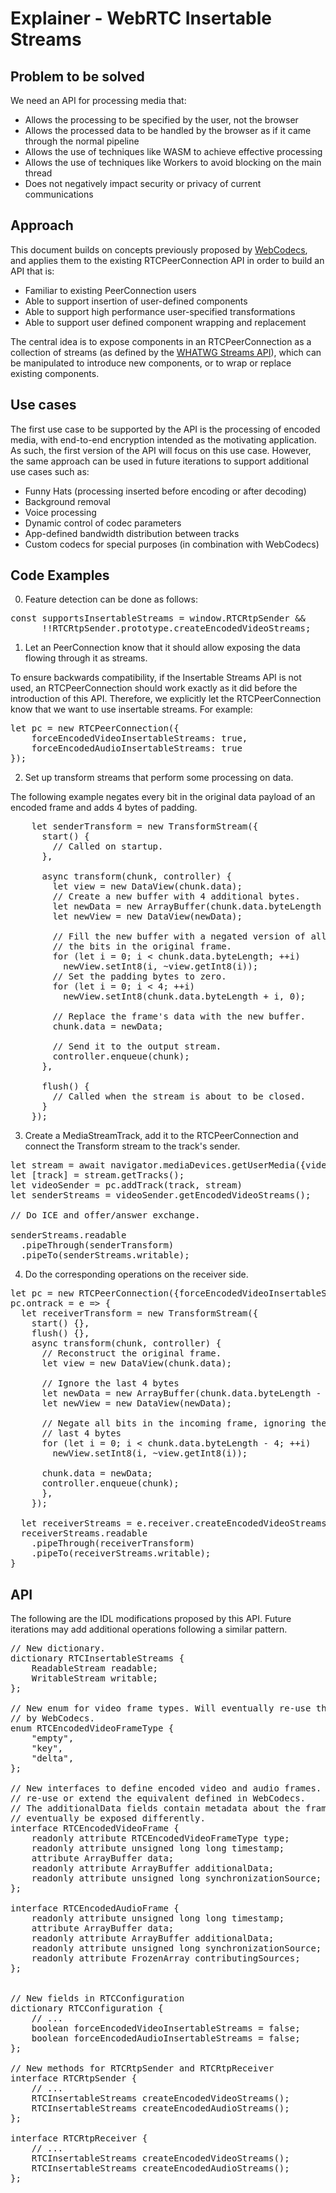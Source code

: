 # Explainer - WebRTC Insertable Streams

## Problem to be solved

We need an API for processing media that:
* Allows the processing to be specified by the user, not the browser
* Allows the processed data to be handled by the browser as if it came through
  the normal pipeline
* Allows the use of techniques like WASM to achieve effective processing
* Allows the use of techniques like Workers to avoid blocking on the main thread
* Does not negatively impact security or privacy of current communications


## Approach

This document builds on concepts previously proposed by
[WebCodecs](https://github.com/pthatcherg/web-codecs/), and applies them to the existing
RTCPeerConnection API in order to build an API that is:

* Familiar to existing PeerConnection users
* Able to support insertion of user-defined components
* Able to support high performance user-specified transformations
* Able to support user defined component wrapping and replacement

The central idea is to expose components in an RTCPeerConnection as a collection of
streams (as defined by the [WHATWG Streams API](https://streams.spec.whatwg.org/)),
which can be manipulated to introduce new components, or to wrap or replace existing
components.


## Use cases

The first use case to be supported by the API is the processing of encoded media, with
end-to-end encryption intended as the motivating application. As such, the first version
of the API will focus on this use case. However, the same approach can be used in future
iterations to support additional use cases such as:

* Funny Hats (processing inserted before encoding or after decoding)
* Background removal
* Voice processing
* Dynamic control of codec parameters
* App-defined bandwidth distribution between tracks
* Custom codecs for special purposes (in combination with WebCodecs)

## Code Examples
0. Feature detection can be done as follows:

<pre>
const supportsInsertableStreams = window.RTCRtpSender &&
      !!RTCRtpSender.prototype.createEncodedVideoStreams;
</pre>

1. Let an PeerConnection know that it should allow exposing the data flowing through it
as streams.

To ensure backwards compatibility, if the Insertable Streams API is not used, an
RTCPeerConnection should work exactly as it did before the introduction of this API.
Therefore, we explicitly let the RTCPeerConnection know that we want to use insertable
streams. For example:

<pre>
let pc = new RTCPeerConnection({
    forceEncodedVideoInsertableStreams: true,
    forceEncodedAudioInsertableStreams: true
});
</pre>

2. Set up transform streams that perform some processing on data.

The following example negates every bit in the original data payload
of an encoded frame and adds 4 bytes of padding.

<pre>
    let senderTransform = new TransformStream({
      start() {
        // Called on startup.
      },

      async transform(chunk, controller) {
        let view = new DataView(chunk.data);
        // Create a new buffer with 4 additional bytes.
        let newData = new ArrayBuffer(chunk.data.byteLength + 4);
        let newView = new DataView(newData);

        // Fill the new buffer with a negated version of all
        // the bits in the original frame.
        for (let i = 0; i < chunk.data.byteLength; ++i)
          newView.setInt8(i, ~view.getInt8(i));
        // Set the padding bytes to zero.
        for (let i = 0; i < 4; ++i)
          newView.setInt8(chunk.data.byteLength + i, 0);

        // Replace the frame's data with the new buffer.
        chunk.data = newData;

        // Send it to the output stream.
        controller.enqueue(chunk);
      },

      flush() {
        // Called when the stream is about to be closed.
      }
    });
</pre>

3. Create a MediaStreamTrack, add it to the RTCPeerConnection and connect the
Transform stream to the track's sender.

<pre>
let stream = await navigator.mediaDevices.getUserMedia({video:true});
let [track] = stream.getTracks();
let videoSender = pc.addTrack(track, stream)
let senderStreams = videoSender.getEncodedVideoStreams();

// Do ICE and offer/answer exchange.

senderStreams.readable
  .pipeThrough(senderTransform)
  .pipeTo(senderStreams.writable);
</pre>

4. Do the corresponding operations on the receiver side.

<pre>
let pc = new RTCPeerConnection({forceEncodedVideoInsertableStreams: true});
pc.ontrack = e => {
  let receiverTransform = new TransformStream({
    start() {},
    flush() {},
    async transform(chunk, controller) {
      // Reconstruct the original frame.
      let view = new DataView(chunk.data);

      // Ignore the last 4 bytes
      let newData = new ArrayBuffer(chunk.data.byteLength - 4);
      let newView = new DataView(newData);

      // Negate all bits in the incoming frame, ignoring the
      // last 4 bytes
      for (let i = 0; i < chunk.data.byteLength - 4; ++i)
        newView.setInt8(i, ~view.getInt8(i));

      chunk.data = newData;
      controller.enqueue(chunk);
      },
    });

  let receiverStreams = e.receiver.createEncodedVideoStreams();
  receiverStreams.readable
    .pipeThrough(receiverTransform)
    .pipeTo(receiverStreams.writable);
}
</pre>

## API

The following are the IDL modifications proposed by this API.
Future iterations may add additional operations following a similar pattern.

<pre>
// New dictionary.
dictionary RTCInsertableStreams {
    ReadableStream readable;
    WritableStream writable;
};

// New enum for video frame types. Will eventually re-use the equivalent defined
// by WebCodecs.
enum RTCEncodedVideoFrameType {
    "empty",
    "key",
    "delta",
};

// New interfaces to define encoded video and audio frames. Will eventually
// re-use or extend the equivalent defined in WebCodecs.
// The additionalData fields contain metadata about the frame and will
// eventually be exposed differently.
interface RTCEncodedVideoFrame {
    readonly attribute RTCEncodedVideoFrameType type;
    readonly attribute unsigned long long timestamp;
    attribute ArrayBuffer data;
    readonly attribute ArrayBuffer additionalData;
    readonly attribute unsigned long synchronizationSource;
};

interface RTCEncodedAudioFrame {
    readonly attribute unsigned long long timestamp;
    attribute ArrayBuffer data;
    readonly attribute ArrayBuffer additionalData;
    readonly attribute unsigned long synchronizationSource;
    readonly attribute FrozenArray<unsigned long> contributingSources;
};


// New fields in RTCConfiguration
dictionary RTCConfiguration {
    // ...
    boolean forceEncodedVideoInsertableStreams = false;
    boolean forceEncodedAudioInsertableStreams = false;
};

// New methods for RTCRtpSender and RTCRtpReceiver
interface RTCRtpSender {
    // ...
    RTCInsertableStreams createEncodedVideoStreams();
    RTCInsertableStreams createEncodedAudioStreams();
};

interface RTCRtpReceiver {
    // ...
    RTCInsertableStreams createEncodedVideoStreams();
    RTCInsertableStreams createEncodedAudioStreams();
};

</pre>
